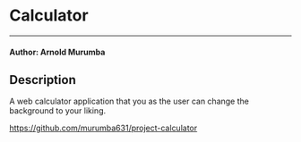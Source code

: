 # Calculator
-------
#### Author: Arnold Murumba

## Description

A web calculator application that you as the user can change the background to your liking.

https://github.com/murumba631/project-calculator
